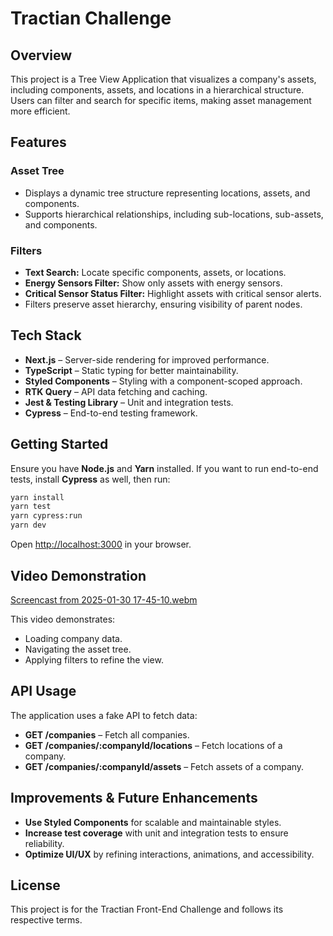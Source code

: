 # Tractian Challenge

## Overview
This project is a Tree View Application that visualizes a company's assets, including components, assets, and locations in a hierarchical structure. Users can filter and search for specific items, making asset management more efficient.

## Features
### Asset Tree
- Displays a dynamic tree structure representing locations, assets, and components.
- Supports hierarchical relationships, including sub-locations, sub-assets, and components.

### Filters
- **Text Search:** Locate specific components, assets, or locations.
- **Energy Sensors Filter:** Show only assets with energy sensors.
- **Critical Sensor Status Filter:** Highlight assets with critical sensor alerts.
- Filters preserve asset hierarchy, ensuring visibility of parent nodes.

## Tech Stack
- **Next.js** – Server-side rendering for improved performance.
- **TypeScript** – Static typing for better maintainability.
- **Styled Components** – Styling with a component-scoped approach.
- **RTK Query** – API data fetching and caching.
- **Jest & Testing Library** – Unit and integration tests.
- **Cypress** – End-to-end testing framework.

## Getting Started
Ensure you have **Node.js** and **Yarn** installed. If you want to run end-to-end tests, install **Cypress** as well, then run:

```bash
yarn install
yarn test
yarn cypress:run
yarn dev
```

Open [http://localhost:3000](http://localhost:3000) in your browser.

## Video Demonstration
[Screencast from 2025-01-30 17-45-10.webm](https://github.com/user-attachments/assets/c2283b7c-9690-4364-9ad3-57873e510e08)

This video demonstrates:
- Loading company data.
- Navigating the asset tree.
- Applying filters to refine the view.

## API Usage
The application uses a fake API to fetch data:
- **GET /companies** – Fetch all companies.
- **GET /companies/:companyId/locations** – Fetch locations of a company.
- **GET /companies/:companyId/assets** – Fetch assets of a company.

## Improvements & Future Enhancements
- **Use Styled Components** for scalable and maintainable styles.
- **Increase test coverage** with unit and integration tests to ensure reliability.
- **Optimize UI/UX** by refining interactions, animations, and accessibility.

## License
This project is for the Tractian Front-End Challenge and follows its respective terms.
